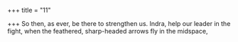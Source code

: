 +++
title = "11"

+++
So then, as ever, be there to strengthen us. Indra, help our leader in  the fight,
when the feathered, sharp-headed arrows fly in the midspace,